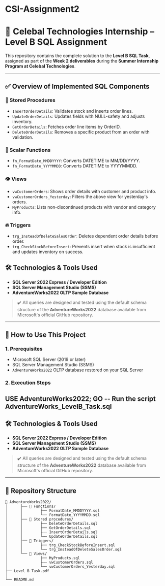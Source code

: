 # CSI-Assignment2

# 💼 Celebal Technologies Internship – Level B SQL Assignment

This repository contains the complete solution to the **Level B SQL Task**, assigned as part of the **Week 2 deliverables** during the **Summer Internship Program at Celebal Technologies**.

---
## ✅ Overview of Implemented SQL Components
### 🔧 Stored Procedures
- `InsertOrderDetails`: Validates stock and inserts order lines.
- `UpdateOrderDetails`: Updates fields with NULL-safety and adjusts inventory.
- `GetOrderDetails`: Fetches order line items by OrderID.
- `DeleteOrderDetails`: Removes a specific product from an order with validation.

### 🧮 Scalar Functions
- `fn_FormatDate_MMDDYYYY`: Converts DATETIME to MM/DD/YYYY.
- `fn_FormatDate_YYYYMMDD`: Converts DATETIME to YYYYMMDD.

### 👁️ Views
- `vwCustomerOrders`: Shows order details with customer and product info.
- `vwCustomerOrders_Yesterday`: Filters the above view for yesterday's orders.
- `MyProducts`: Lists non-discontinued products with vendor and category info.

### 🔥 Triggers
- `trg_InsteadOfDeleteSalesOrder`: Deletes dependent order details before order.
- `trg_CheckStockBeforeInsert`: Prevents insert when stock is insufficient and updates inventory on success.

## 🛠️ Technologies & Tools Used

- **SQL Server 2022 Express / Developer Edition**
- **SQL Server Management Studio (SSMS)**
- **AdventureWorks2022 OLTP Sample Database**

> ✔️ All queries are designed and tested using the default schema structure of the **AdventureWorks2022** database available from Microsoft's official GitHub repository.

---

## 💾 How to Use This Project

### 1. Prerequisites
- Microsoft SQL Server (2019 or later)
- SQL Server Management Studio (SSMS)
- `AdventureWorks2022` OLTP database restored on your SQL Server

### 2. Execution Steps

USE AdventureWorks2022;
GO
-- Run the script AdventureWorks_LevelB_Task.sql
---
## 🛠️ Technologies & Tools Used

- **SQL Server 2022 Express / Developer Edition**
- **SQL Server Management Studio (SSMS)**
- **AdventureWorks2022 OLTP Sample Database**

> ✔️ All queries are designed and tested using the default schema structure of the **AdventureWorks2022** database available from Microsoft's official GitHub repository.

---

## 📁 Repository Structure
```plaintext
📂 AdventureWorks2022/
│      ├── 📂 Functions/
│      │        ├── FormatDate_MMDDYYYY.sql
│      │        └── FormatDate_YYYYMMDD.sql
│      ├── 📂 Stored procedures/
│      │        ├── DeleteOrderDetails.sql
│      │        ├── GetOrderDetails.sql
│      │        ├── InsertOrderDetails.sql
│      │        └── UpdateOrderDetails.sql
│      ├── 📂 Triggers/
│      │        ├── trg_CheckStockBeforeInsert.sql
│      │        └── trg_InsteadOfDeleteSalesOrder.sql
│      └── 📂 Views/
│               ├── MyProducts.sql
│               ├── vwCustomerOrders.sql
│               └── vwCustomerOrders_Yesterday.sql
├── Level B Task.pdf
│
└── README.md
